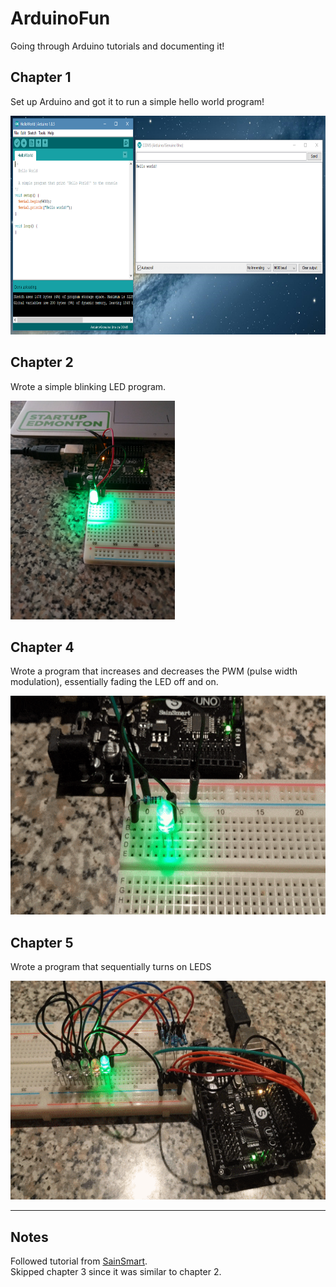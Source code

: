 # ArduinoFun
Going through Arduino tutorials and documenting it!

## Chapter 1
Set up Arduino and got it to run a simple hello world program!

<img src="https://github.com/dhaberst/ArduinoFun/blob/master/docs/img/HelloWorld.PNG" height="350px">

## Chapter 2
Wrote a simple blinking LED program.

<img src="https://github.com/dhaberst/ArduinoFun/blob/master/docs/img/Chapter2BlinkLED.jpg" height="350px">

## Chapter 4
Wrote a program that increases and decreases the PWM (pulse width modulation), essentially fading the LED off and on.

<img src="https://github.com/dhaberst/ArduinoFun/blob/master/docs/img/Chapter4FadeLED.gif" height="350px">

## Chapter 5
Wrote a program that sequentially turns on LEDS

<img src="https://github.com/dhaberst/ArduinoFun/blob/master/docs/img/Chapter5AdvertisingLED.gif" height="350px">

<hr>

## Notes
Followed tutorial from [SainSmart](https://www.sainsmart.com/).<br>
Skipped chapter 3 since it was similar to chapter 2.
